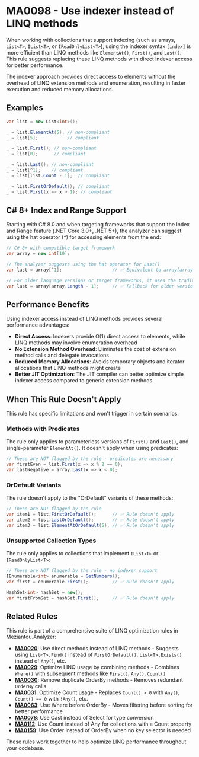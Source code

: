 # MA0098 - Use indexer instead of LINQ methods

When working with collections that support indexing (such as arrays, `List<T>`, `IList<T>`, or `IReadOnlyList<T>`), using the indexer syntax `[index]` is more efficient than LINQ methods like `ElementAt()`, `First()`, and `Last()`. This rule suggests replacing these LINQ methods with direct indexer access for better performance.

The indexer approach provides direct access to elements without the overhead of LINQ extension methods and enumeration, resulting in faster execution and reduced memory allocations.

## Examples

````csharp
var list = new List<int>();

_ = list.ElementAt(5); // non-compliant
_ = list[5];           // compliant

_ = list.First(); // non-compliant
_ = list[0];      // compliant

_ = list.Last(); // non-compliant
_ = list[^1];    // compliant
_ = list[list.Count - 1];  // compliant

_ = list.FirstOrDefault(); // compliant
_ = list.First(x => x > 1); // compliant
````

## C# 8+ Index and Range Support

Starting with C# 8.0 and when targeting frameworks that support the Index and Range feature (.NET Core 3.0+, .NET 5+), the analyzer can suggest using the hat operator (`^`) for accessing elements from the end:

````csharp
// C# 8+ with compatible target framework
var array = new int[10];

// The analyzer suggests using the hat operator for Last()
var last = array[^1];                   // ✅ Equivalent to array[array.Length - 1]

// For older language versions or target frameworks, it uses the traditional syntax
var last = array[array.Length - 1];     // ✅ Fallback for older versions
````

## Performance Benefits

Using indexer access instead of LINQ methods provides several performance advantages:

- **Direct Access**: Indexers provide O(1) direct access to elements, while LINQ methods may involve enumeration overhead
- **No Extension Method Overhead**: Eliminates the cost of extension method calls and delegate invocations
- **Reduced Memory Allocations**: Avoids temporary objects and iterator allocations that LINQ methods might create
- **Better JIT Optimization**: The JIT compiler can better optimize simple indexer access compared to generic extension methods

## When This Rule Doesn't Apply

This rule has specific limitations and won't trigger in certain scenarios:

### Methods with Predicates

The rule only applies to parameterless versions of `First()` and `Last()`, and single-parameter `ElementAt()`. It doesn't apply when using predicates:

````csharp
// These are NOT flagged by the rule - predicates are necessary
var firstEven = list.First(x => x % 2 == 0);
var lastNegative = array.Last(x => x < 0);
````

### OrDefault Variants

The rule doesn't apply to the "OrDefault" variants of these methods:

````csharp
// These are NOT flagged by the rule
var item1 = list.FirstOrDefault();      // ✅ Rule doesn't apply
var item2 = list.LastOrDefault();       // ✅ Rule doesn't apply
var item3 = list.ElementAtOrDefault(5); // ✅ Rule doesn't apply
````

### Unsupported Collection Types

The rule only applies to collections that implement `IList<T>` or `IReadOnlyList<T>`:

````csharp
// These are NOT flagged by the rule - no indexer support
IEnumerable<int> enumerable = GetNumbers();
var first = enumerable.First();         // ✅ Rule doesn't apply

HashSet<int> hashSet = new();
var firstFromSet = hashSet.First();     // ✅ Rule doesn't apply
````

## Related Rules

This rule is part of a comprehensive suite of LINQ optimization rules in Meziantou.Analyzer:

- **[MA0020](MA0020.md)**: Use direct methods instead of LINQ methods - Suggests using `List<T>.Find()` instead of `FirstOrDefault()`, `List<T>.Exists()` instead of `Any()`, etc.
- **[MA0029](MA0029.md)**: Optimize LINQ usage by combining methods - Combines `Where()` with subsequent methods like `First()`, `Any()`, `Count()`
- **[MA0030](MA0030.md)**: Remove duplicate OrderBy methods - Removes redundant `OrderBy` calls
- **[MA0031](MA0031.md)**: Optimize Count usage - Replaces `Count() > 0` with `Any()`, `Count() == 0` with `!Any()`, etc.
- **[MA0063](MA0063.md)**: Use Where before OrderBy - Moves filtering before sorting for better performance
- **[MA0078](MA0078.md)**: Use Cast instead of Select for type conversion
- **[MA0112](MA0112.md)**: Use Count instead of Any for collections with a Count property
- **[MA0159](MA0159.md)**: Use Order instead of OrderBy when no key selector is needed

These rules work together to help optimize LINQ performance throughout your codebase.
